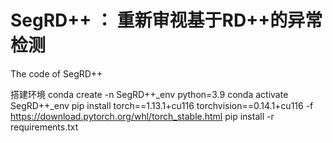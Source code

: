 # SegRD++ ： 重新审视基于RD++的异常检测
The code of SegRD++

搭建环境
conda create -n SegRD++_env python=3.9
conda activate SegRD++_env
pip install torch==1.13.1+cu116 torchvision==0.14.1+cu116 -f https://download.pytorch.org/whl/torch_stable.html
pip install -r requirements.txt

